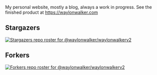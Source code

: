 
My personal website, mostly a blog, always a work in progress.  See the finished product at https://waylonwalker.com

## Stargazers

[![Stargazers repo roster for @waylonwalker/waylonwalkerv2](https://reporoster.com/stars/waylonwalker/waylonwalkerv2)](https://github.com/waylonwalker/waylonwalkerv2/stargazers)

## Forkers

[![Forkers repo roster for @waylonwalker/waylonwalkerv2](https://reporoster.com/forks/waylonwalker/waylonwalkerv2)](https://github.com/waylonwalker/waylonwalkerv2/network/members)
